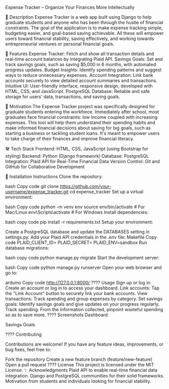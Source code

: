 Expense Tracker – Organize Your Finances More Intellectually

📖 Description
Expense Tracker is a web app built using Django to help graduate students and anyone who has been through the hustle of financial constraints. The goal of the application is to make expense tracking simple, budgeting easier, and goal-based saving achievable. All these will empower users toward financial stability, saving effectively, and working towards entrepreneurial ventures or personal financial goals.

🚀 Features
Expense Tracker: Fetch and show all transaction details and real-time account balances by integrating Plaid API.
Savings Goals: Set and track savings goals, such as saving $5,000 in 6 months, with automated progress updates.
Budget Insights: Identify spending patterns and suggest ways to reduce unnecessary expenses.
Account Integration: Link bank accounts securely to view detailed account summaries and transactions.
Intuitive UI: User-friendly interface, responsive design, developed with HTML, CSS, and JavaScript.
PostgreSQL Database: Reliable and safe storage for users' data, transactions, and saving goals.

🎯 Motivation
The Expense Tracker project was specifically designed for graduate students entering the workforce. Immediately after school, most graduates face financial constraints: low income coupled with increasing expenses. This tool will help them understand their spending habits and make informed financial decisions about saving for big goals, such as starting a business or tackling student loans. It's meant to empower users to take charge of their finances and improve financial literacy.

🛠️ Tech Stack
Frontend: HTML, CSS, JavaScript (using Bootstrap for styling)
Backend: Python (Django framework)
Database: PostgreSQL
Integration: Plaid API for Real-Time Financial Data
Version Control: Git and GitHub for Collaborative Development

💾 Installation Instructions
Clone the repository:

bash
Copy code
git clone https://github.com/your-username/expense_tracker.git
cd expense_tracker
Set up a virtual environment:

bash
Copy code
python -m venv env
source env/bin/activate # For Mac/Linux
env\Scripts\activate # For Windows
Install dependencies:

bash
copy code
pip install -r requirements.txt
Setup your environment:

Create a PostgreSQL database and update the DATABASES setting in settings.py.
Add your Plaid API credentials in the .env file:
Makefile
Copy code
PLAID_CLIENT_ID=<your-client-id>
PLAID_SECRET=<your-secret>
PLAID_ENV=sandbox
Run database migrations:

bash
copy code
python manage.py migrate
Start the development server:

bash
Copy code
python manage.py runserver
Open your web browser and go to:

arduino
Copy code
http://127.0.0.1:8000/
???? Usage
Sign up or log in: Create an account or log in to access your dashboard.
Link accounts: Tap the "Link Account" button to securely link your bank accounts.
View transactions: Track spending and group expenses by category.
Set savings goals: Identify savings goals and give updates on your progress regularly.
Track spending: From the information collected, pinpoint wasteful spending so as to save more.
???? Screenshots
Dashboard

Savings Goals

???? Contributing

Contributions are welcome! If you have any feature ideas, improvements, or bug fixes, feel free to:

Fork the repository Create a new feature branch (feature/new-feature) Open a pull request ???? License This project is licensed under the MIT License. ✨ Acknowledgments Plaid API to enable real-time financial data integration. Django and PostgreSQL communities for their solid frameworks. Motivation from students and individuals looking for financial stability.
